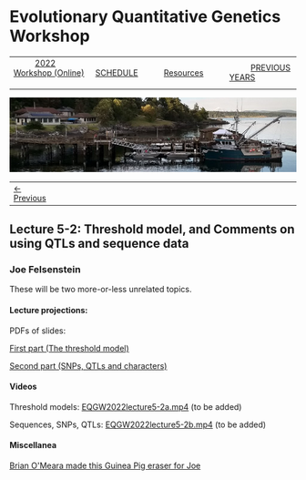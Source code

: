 
# Evolutionary Quantitative Genetics Workshop #

|        |        |        |    |
|--------|---------------------------------------------|--------------------|------------------------------------------|
| &nbsp;&nbsp;&nbsp;&nbsp;&nbsp;&nbsp;&nbsp;&nbsp;&nbsp; [2022 Workshop (Online)](/index.html) &nbsp;&nbsp;&nbsp;&nbsp;&nbsp;&nbsp;&nbsp;&nbsp;&nbsp; | &nbsp;&nbsp;&nbsp;&nbsp;&nbsp;&nbsp;&nbsp;&nbsp;&nbsp;&nbsp;&nbsp;&nbsp; [SCHEDULE](schedule.html) &nbsp;&nbsp;&nbsp;&nbsp;&nbsp;&nbsp;&nbsp;&nbsp;&nbsp; | &nbsp;&nbsp;&nbsp;&nbsp;&nbsp;&nbsp;&nbsp;&nbsp;&nbsp;&nbsp;&nbsp;&nbsp; [Resources](resources.html) &nbsp;&nbsp;&nbsp;&nbsp;&nbsp;&nbsp;&nbsp;&nbsp;&nbsp; | &nbsp;&nbsp;&nbsp;&nbsp;&nbsp;&nbsp;&nbsp;&nbsp;&nbsp; [PREVIOUS YEARS](previous.html) &nbsp;&nbsp;&nbsp;&nbsp;&nbsp;&nbsp; |


<div align="left">
<img src="/media/FHLimage2018b.jpg" alt="FHL waterfront in 2018">
</div>

<table><tr><td><a href="exercise5-1.html">&larr; Previous</a></td><td width="823">&nbsp;</td><td></td></tr></table>

  

## Lecture 5-2: Threshold model, and Comments on using QTLs and sequence data ##

### Joe Felsenstein ###

These will be two more-or-less unrelated topics.

#### Lecture projections: ####

PDFs of slides:

[First part (The threshold model)](https://drive.google.com/file/d/17cZr9vOz3U9yfrdlx6A4sEoZPNn9JS7H/view?usp=sharing)

[Second part (SNPs, QTLs and characters)](https://drive.google.com/file/d/18GEnTQ_RJ9Zxq-OPfYfs7aqUQTLsEXF2/view?usp=sharing)


#### Videos #####

Threshold models: [EQGW2022lecture5-2a.mp4]() (to be added)

Sequences, SNPs, QTLs: [EQGW2022lecture5-2b.mp4]() (to be added)



#### Miscellanea ####

[Brian O'Meara made this Guinea Pig eraser for Joe](https://github.com/EQGW/EQGW.github.io/blob/main/2021/media/GuineaPig.jpg)


